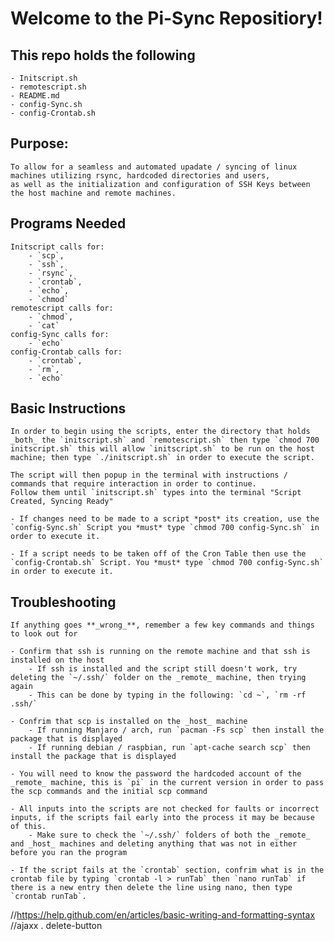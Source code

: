 # Welcome to the Pi-Sync Repositiory!

## This repo holds the following 
    - Initscript.sh
    - remotescript.sh
    - README.md
    - config-Sync.sh
    - config-Crontab.sh

## Purpose:
    To allow for a seamless and automated upadate / syncing of linux machines utilizing rsync, hardcoded directories and users,
    as well as the initialization and configuration of SSH Keys between the host machine and remote machines. 

## Programs Needed
    Initscript calls for: 
        - `scp`, 
        - `ssh`, 
        - `rsync`, 
        - `crontab`, 
        - `echo`, 
        - `chmod` 
    remotescript calls for: 
        - `chmod`, 
        - `cat`
    config-Sync calls for: 
        - `echo` 
    config-Crontab calls for: 
        - `crontab`, 
        - `rm`, 
        - `echo`

## Basic Instructions
    In order to begin using the scripts, enter the directory that holds _both_ the `initscript.sh` and `remotescript.sh` then type `chmod 700 initscript.sh` this will allow `initscript.sh` to be run on the host machine; then type `./initscript.sh` in order to execute the script.
    
    The script will then popup in the terminal with instructions / commands that require interaction in order to continue. 
    Follow them until `initscript.sh` types into the terminal "Script Created, Syncing Ready"
    
    - If changes need to be made to a script *post* its creation, use the `config-Sync.sh` Script you *must* type `chmod 700 config-Sync.sh` in order to execute it. 

    - If a script needs to be taken off of the Cron Table then use the `config-Crontab.sh` Script. You *must* type `chmod 700 config-Sync.sh` in order to execute it.  

## Troubleshooting
    If anything goes **_wrong_**, remember a few key commands and things to look out for 
    
    - Confirm that ssh is running on the remote machine and that ssh is installed on the host
        - If ssh is installed and the script still doesn't work, try deleting the `~/.ssh/` folder on the _remote_ machine, then trying again
        - This can be done by typing in the following: `cd ~`, `rm -rf .ssh/`
    
    - Confrim that scp is installed on the _host_ machine
        - If running Manjaro / arch, run `pacman -Fs scp` then install the package that is displayed 
        - If running debian / raspbian, run `apt-cache search scp` then install the package that is displayed

    - You will need to know the password the hardcoded account of the _remote_ machine, this is `pi` in the current version in order to pass the scp commands and the initial scp command

    - All inputs into the scripts are not checked for faults or incorrect inputs, if the scripts fail early into the process it may be because of this.
        - Make sure to check the `~/.ssh/` folders of both the _remote_ and _host_ machines and deleting anything that was not in either before you ran the program

    - If the script fails at the `crontab` section, confrim what is in the crontab file by typing `crontab -l > runTab` then `nano runTab` if there is a new entry then delete the line using nano, then type `crontab runTab`.



//https://help.github.com/en/articles/basic-writing-and-formatting-syntax
//ajaxx . delete-button